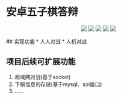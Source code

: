 # 安卓五子棋答辩

<p align="center">
    <a href="https://github.com/dateolive/Android-GoBang/"><img src="https://img.shields.io/badge/status-updating-brightgreen.svg"></a>
    <a href="https://opensource.org/licenses/mit-license.php"><img src="https://badges.frapsoft.com/os/mit/mit.svg"></a>
    <a href="https://github.com/dateolive/Android-GoBang/graphs/contributors"><img src="https://img.shields.io/github/contributors/dateolive/Android-GoBang?color=blue"></a>
    <a href="https://github.com/dateolive/Android-GoBang/stargazers"><img src="https://img.shields.io/github/stars/dateolive/Android-GoBang.svg?logo=github"></a>
    <a href="https://github.com/dateolive/Android-GoBang/network/members"><img src="https://img.shields.io/github/forks/dateolive/Android-GoBang.svg?color=blue&logo=github"></a>
</p>
## 实现功能
* 人人对战
* 人机对战

## 项目后续可扩展功能

1. 局域网对战(基于socket)
2. 下棋信息的存储(基于mysql，api接口)
3. ......

